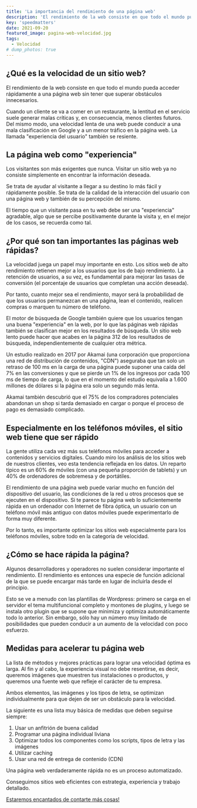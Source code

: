 ```yaml
---
title: 'La importancia del rendimiento de una página web'
description: 'El rendimiento de la web consiste en que todo el mundo pueda acceder rápidamente a una página web sin tener que superar obstáculos innecesarios.'
key: 'speedmatters'
date: 2021-09-20
featured_image: pagina-web-velocidad.jpg
tags:
  - Velocidad
# dump_photos: true
---
```


## ¿Qué es la velocidad de un sitio web?

El rendimiento de la web consiste en que todo el mundo pueda acceder rápidamente a una página web sin tener que superar obstáculos innecesarios.

Cuando un cliente se va a comer en un restaurante, la lentitud en el servicio suele generar malas críticas y, en consecuencia, menos clientes futuros. Del mismo modo, una velocidad lenta de una web puede conducir a una mala clasificación en Google y a un menor tráfico en la página web. La llamada "experiencia del usuario" también se resiente.

## La página web como "experiencia"

Los visitantes son más exigentes que nunca. Visitar un sitio web ya no consiste simplemente en encontrar la información deseada.

Se trata de ayudar al visitante a llegar a su destino lo más fácil y rápidamente posible. Se trata de la calidad de la interacción del usuario con una página web y también de su percepción del mismo.

El tiempo que un visitante pasa en tu web debe ser una "experiencia" agradable, algo que se percibe positivamente durante la visita y, en el mejor de los casos, se recuerda como tal.

## ¿Por qué son tan importantes las páginas web rápidas?

La velocidad juega un papel muy importante en esto. Los sitios web de alto rendimiento retienen mejor a los usuarios que los de bajo rendimiento. La retención de usuarios, a su vez, es fundamental para mejorar las tasas de conversión (el porcentaje de usuarios que completan una acción deseada).

Por tanto, cuanto mejor sea el rendimiento, mayor será la probabilidad de que los usuarios permanezcan en una página, lean el contenido, realicen compras o marquen tu número de teléfono.

El motor de búsqueda de Google también quiere que los usuarios tengan una buena "experiencia" en la web, por lo que las páginas web rápidas también se clasifican mejor en los resultados de búsqueda. Un sitio web lento puede hacer que acabes en la página 312 de los resultados de búsqueda, independientemente de cualquier otra métrica.

Un estudio realizado en 2017 por Akamai (una corporación que proporciona una red de distribución de contenidos, "CDN") aseguraba que tan solo un retraso de 100 ms en la carga de una página puede suponer una caída del 7% en las conversiones y que se pierde un 1% de los ingresos por cada 100 ms de tiempo de carga, lo que en el momento del estudio equivalía a 1.600 millones de dólares si la página era solo un segundo más lenta.

Akamai también descubrió que el 75% de los compradores potenciales abandonan un shop si tarda demasiado en cargar o porque el proceso de pago es demasiado complicado.

## Especialmente en los teléfonos móviles, el sitio web tiene que ser rápido

La gente utiliza cada vez más sus teléfonos móviles para acceder a contenidos y servicios digitales. Cuando miro los análisis de los sitios web de nuestros clientes, veo esta tendencia reflejada en los datos. Un reparto típico es un 60% de móviles (con una pequeña proporción de tablets) y un 40% de ordenadores de sobremesa y de portátiles.

El rendimiento de una página web puede variar mucho en función del dispositivo del usuario, las condiciones de la red u otros procesos que se ejecuten en el dispositivo. Si te parece tu página web lo suficientemente rápida en un ordenador con Internet de fibra óptica, un usuario con un teléfono móvil más antiguo con datos móviles puede experimentarlo de forma muy diferente.

Por lo tanto, es importante optimizar los sitios web especialmente para los teléfonos móviles, sobre todo en la categoría de velocidad.

## ¿Cómo se hace rápida la página?

Algunos desarrolladores y operadores no suelen considerar importante el rendimiento. El rendimiento es entonces una especie de función adicional de la que se puede encargar más tarde en lugar de incluirla desde el principio.

Esto se ve a menudo con las plantillas de Wordpress: primero se carga en el servidor el tema multifuncional completo y montones de plugins, y luego se instala otro plugin que se supone que minimiza y optimiza automáticamente todo lo anterior. Sin embargo, sólo hay un número muy limitado de posibilidades que pueden conducir a un aumento de la velocidad con poco esfuerzo.

## Medidas para acelerar tu página web

La lista de métodos y mejores prácticas para lograr una velocidad óptima es larga. Al fin y al cabo, la experiencia visual no debe resentirse, es decir, queremos imágenes que muestren tus instalaciones o productos, y queremos una fuente web que refleje el carácter de tu empresa.

Ambos elementos, las imágenes y los tipos de letra, se optimizan individualmente para que dejen de ser un obstáculo para la velocidad.

La siguiente es una lista muy básica de medidas que deben seguirse siempre:

1. Usar un anfitrión de buena calidad
2. Programar una página individual liviana
3. Optimizar todos los componentes como los scripts, tipos de letra y las imágenes
4. Utilizar caching
5. Usar una red de entrega de contenido (CDN)

Una página web verdaderamente rápida no es un proceso automatizado.

Conseguimos sitios web eficientes con estrategia, experiencia y trabajo detallado.

[Estaremos encantados de contarte más cosas!](/contacto/)
